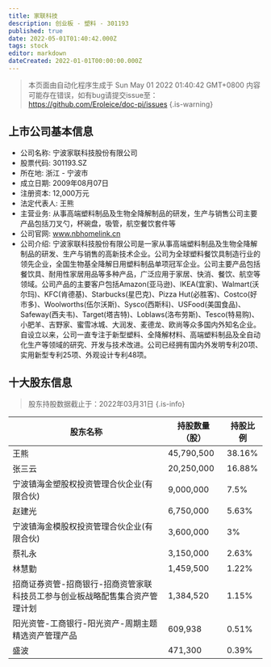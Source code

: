 ```yaml
---
title: 家联科技
description: 创业板 - 塑料 - 301193
published: true
date: 2022-05-01T01:40:42.000Z
tags: stock
editor: markdown
dateCreated: 2022-01-01T00:00:00.000Z
---
```


> 本页面由自动化程序生成于 Sun May 01 2022 01:40:42 GMT+0800
> 内容可能存在错误，如有bug请提交issue至：https://github.com/Eroleice/doc-pi/issues
{.is-warning}

## 上市公司基本信息
- 公司名称: 宁波家联科技股份有限公司
- 股票代码: 301193.SZ
- 所在地: 浙江 - 宁波市
- 成立日期: 2009年08月07日
- 注册资本: 12,000万元
- 法定代表人: 王熊
- 主营业务: 从事高端塑料制品及生物全降解制品的研发，生产与销售公司主要产品包括刀叉勺，杯碗盘，吸管，航空餐饮套件等
- 公司官网: www.nbhomelink.cn
- 公司介绍: 宁波家联科技股份有限公司是一家从事高端塑料制品及生物全降解制品的研发、生产与销售的高新技术企业。公司为全球塑料餐饮具制造行业的领先企业，全国生物基全降解日用塑料制品单项冠军企业。公司主要产品包括餐饮具、耐用性家居用品等多种产品，广泛应用于家居、快消、餐饮、航空等领域。公司产品的主要客户包括Amazon(亚马逊)、IKEA(宜家)、Walmart(沃尔玛)、KFC(肯德基)、Starbucks(星巴克)、Pizza Hut(必胜客)、Costco(好市多)、Woolworths(伍尔沃斯)、Sysco(西斯科)、USFood(美国食品)、Safeway(西夫韦)、Target(塔吉特)、Loblaws(洛布劳斯)、Tesco(特易购)、小肥羊、吉野家、蜜雪冰城、大润发、麦德龙、欧尚等众多国内外知名企业。自设立以来，公司一直专注于新型塑料、全降解材料、高端塑料制品及全自动化生产等领域的研究、开发与技术改进。公司已经拥有国内外发明专利20项、实用新型专利25项、外观设计专利48项。


## 十大股东信息
> 股东持股数据截止于：2022年03月31日
{.is-info}

| 股东名称 | 持股数量（股） | 持股比例 |
| --- | --- | --- |
| 王熊 | 45,790,500 | 38.16% |
| 张三云 | 20,250,000 | 16.88% |
| 宁波镇海金塑股权投资管理合伙企业(有限合伙) | 9,000,000 | 7.5% |
| 赵建光 | 6,750,000 | 5.63% |
| 宁波镇海金模股权投资管理合伙企业(有限合伙) | 3,600,000 | 3% |
| 蔡礼永 | 3,150,000 | 2.63% |
| 林慧勤 | 1,459,500 | 1.22% |
| 招商证券资管-招商银行-招商资管家联科技员工参与创业板战略配售集合资产管理计划 | 1,384,520 | 1.15% |
| 阳光资管-工商银行-阳光资产-周期主题精选资产管理产品 | 609,938 | 0.51% |
| 盛波 | 471,300 | 0.39% |





